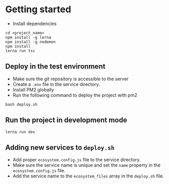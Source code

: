 # Getting started

- Install dependencies

```shell
cd <project_name>
npm install -g lerna
npm install -g nodemon
npm install
lerna run tsc
```

## Deploy in the test environment

- Make sure the git repository is accessible to the server
- Create a `.env` file in the service directory.
- Install PM2 globally
- Run the following command to deploy the project with pm2

```shell
bash deploy.sh
```

## Run the project in development mode

```shell
lerna run dev
```

## Adding new services to `deploy.sh`

- Add proper `ecosystem.config.js` file to the service directory.
- Make sure the service name is unique and set the `name` property in the `ecosystem.config.js` file.
- Add the service name to the `ecosystem_files` array in the `deploy.sh` file.
